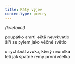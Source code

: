 ```yaml
---
title: Pátý výjev
contentType: poetry
---
```


<section>

_(kvetoucí)_

poupátko smrti ještě nevykvetlo  
šíří se pylem jako věčné světlo

</section>

<section>

s rychlostí zvuku, který neumlká  
letí jak špatné rýmy první včelka

</section>
